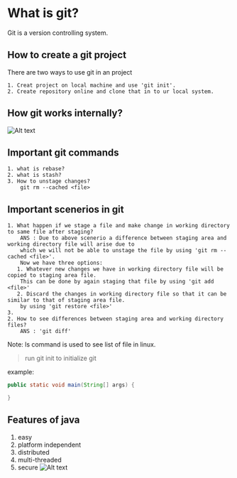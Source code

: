 # What is git?

Git is a version controlling system.

## How to create a git project

There are two ways to use git in an project

    1. Creat project on local machine and use 'git init'.
    2. Create repository online and clone that in to ur local system.

## How git works internally?

![Alt text](../git_in_detail.png)

## Important git commands

    1. what is rebase?
    2. what is stash?
    3. How to unstage changes? 
        git rm --cached <file>

## Important scenerios in git

    1. What happen if we stage a file and make change in working directory to same file after staging?
        ANS : Due to above scenerio a difference between staging area and working directory file will arise due to
        which we will not be able to unstage the file by using 'git rm --cached <file>'.
        Now we have three options:
       1. Whatever new changes we have in working directory file will be copied to staging area file.
        This can be done by again staging that file by using 'git add <file>'
       2. Discard the changes in working directory file so that it can be similar to that of staging area file.
        by using 'git restore <file>'
    3.
    2. How to see differences between staging area and working directory files?
        ANS : 'git diff'

Note: ls command is used to see list of file in linux.

> run git init to initialize git

example:

```java
public static void main(String[] args) {

}
```

## Features of java

1. easy
2. platform independent
3. distributed
4. multi-threaded
5. secure
![Alt text](../proxy_layer.png)
